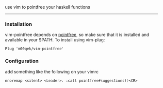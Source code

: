 use vim to pointfree your haskell functions

---

### Installation

vim-pointfree depends on [pointfree](https://hackage.haskell.org/package/pointfree), so make sure that it is installed and available in your $PATH.
To install using vim-plug:

```viml
Plug 'm00qek/vim-pointfree'
```

### Configuration

add something like the following on your vimrc

```viml
nnoremap <silent> <Leader>. :call pointfree#suggestions()<CR>
```
